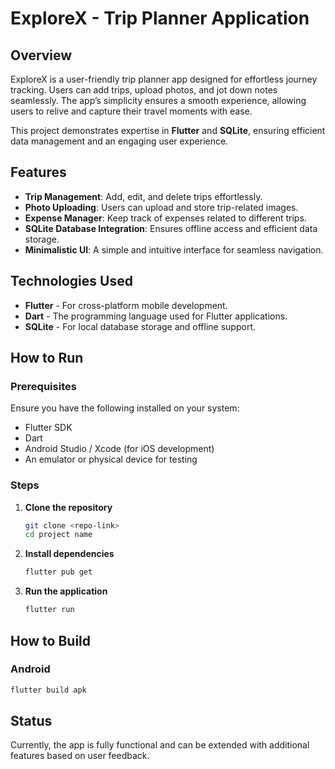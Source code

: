 # ExploreX - Trip Planner Application

## Overview
ExploreX is a user-friendly trip planner app designed for effortless journey tracking. Users can add trips, upload photos, and jot down notes seamlessly. The app’s simplicity ensures a smooth experience, allowing users to relive and capture their travel moments with ease.

This project demonstrates expertise in **Flutter** and **SQLite**, ensuring efficient data management and an engaging user experience.

## Features
- **Trip Management**: Add, edit, and delete trips effortlessly.
- **Photo Uploading**: Users can upload and store trip-related images.
- **Expense Manager**: Keep track of expenses related to different trips.
- **SQLite Database Integration**: Ensures offline access and efficient data storage.
- **Minimalistic UI**: A simple and intuitive interface for seamless navigation.

## Technologies Used
- **Flutter** - For cross-platform mobile development.
- **Dart** - The programming language used for Flutter applications.
- **SQLite** - For local database storage and offline support.

## How to Run

### Prerequisites
Ensure you have the following installed on your system:
- Flutter SDK
- Dart
- Android Studio / Xcode (for iOS development)
- An emulator or physical device for testing

### Steps
1. **Clone the repository**
   ```sh
   git clone <repo-link>
   cd project name
   ```
2. **Install dependencies**
   ```sh
   flutter pub get
   ```
3. **Run the application**
   ```sh
   flutter run
   ```

## How to Build

### Android
```sh
flutter build apk
```


## Status
Currently, the app is fully functional and can be extended with additional features based on user feedback.
